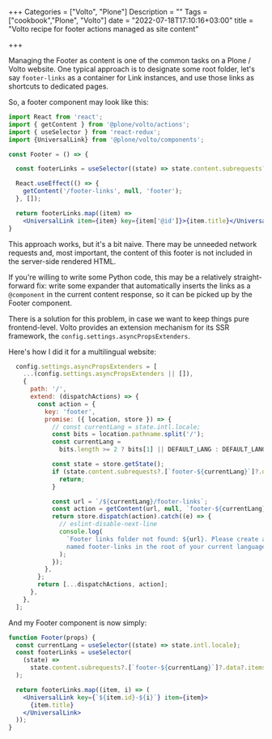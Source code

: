 +++
Categories = ["Volto", "Plone"]
Description = ""
Tags = ["cookbook","Plone", "Volto"]
date = "2022-07-18T17:10:16+03:00"
title = "Volto recipe for footer actions managed as site content"

+++

Managing the Footer as content is one of the common tasks on a Plone / Volto
website. One typical approach is to designate some root folder, let's say
`footer-links` as a container for Link instances, and use those links as
shortcuts to dedicated pages.

So, a footer component may look like this:


```jsx
import React from 'react';
import { getContent } from '@plone/volto/actions';
import { useSelector } from 'react-redux';
import {UniversalLink} from '@plone/volto/components';

const Footer = () => {

  const footerLinks = useSelector((state) => state.content.subrequests?.footer?.data?.items || []);

  React.useEffect(() => {
    getContent('/footer-links', null, 'footer');
  }, []);

  return footerLinks.map((item) =>
    <UniversalLink item={item} key={item['@id']}>{item.title}</UniversalLink>)
}
```

This approach works, but it's a bit naive. There may be unneeded network
requests and, most important, the content of this footer is not included in the
server-side rendered HTML.

If you're willing to write some Python code, this may be a relatively
straight-forward fix: write some expander that automatically inserts the links
as a `@component` in the current content response, so it can be picked up by
the Footer component.

There is a solution for this problem, in case we want to keep things pure
frontend-level. Volto provides an extension mechanism for its SSR framework,
the `config.settings.asyncPropsExtenders`.

Here's how I did it for a multilingual website:

```jsx
  config.settings.asyncPropsExtenders = [
    ...(config.settings.asyncPropsExtenders || []),
    {
      path: '/',
      extend: (dispatchActions) => {
        const action = {
          key: 'footer',
          promise: ({ location, store }) => {
            // const currentLang = state.intl.locale;
            const bits = location.pathname.split('/');
            const currentLang =
              bits.length >= 2 ? bits[1] || DEFAULT_LANG : DEFAULT_LANG;

            const state = store.getState();
            if (state.content.subrequests?.[`footer-${currentLang}`]?.data) {
              return;
            }

            const url = `/${currentLang}/footer-links`;
            const action = getContent(url, null, `footer-${currentLang}`);
            return store.dispatch(action).catch((e) => {
              // eslint-disable-next-line
              console.log(
                `Footer links folder not found: ${url}. Please create as folder
                named footer-links in the root of your current language`,
              );
            });
          },
        };
        return [...dispatchActions, action];
      },
    },
  ];
```

And my Footer component is now simply:

```jsx
function Footer(props) {
  const currentLang = useSelector((state) => state.intl.locale);
  const footerLinks = useSelector(
    (state) =>
      state.content.subrequests?.[`footer-${currentLang}`]?.data?.items || [],
  );

  return footerLinks.map((item, i) => (
    <UniversalLink key={`${item.id}-${i}`} item={item}>
      {item.title}
    </UniversalLink>
  ));
}
```
